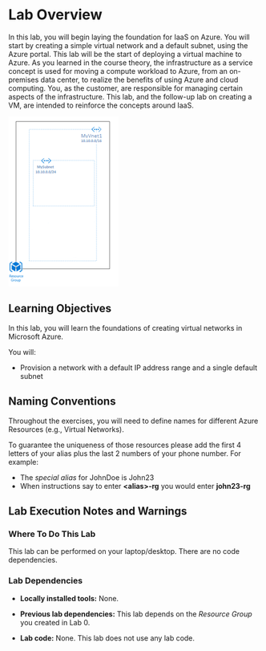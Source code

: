 # Lab Overview

In this lab, you will begin laying the foundation for IaaS on Azure. You will start by creating a simple virtual network and a default subnet, using the Azure portal. This lab will be the start of deploying a virtual machine to Azure. As you learned in the course theory, the infrastructure as a service concept is used for moving a compute workload to Azure, from an on-premises data center, to realize the benefits of using Azure and cloud computing. You, as the customer, are responsible for managing certain aspects of the infrastructure. This lab, and the follow-up lab on creating a VM, are intended to reinforce the concepts around IaaS.

![Image showing the VM icon from the Azure portal.](img/vnet.PNG)

## Learning Objectives

In this lab, you will learn the foundations of creating virtual networks in Microsoft Azure.

You will:

- Provision a network with a default IP address range and a single default subnet

## Naming Conventions

Throughout the exercises, you will need to define names for different Azure Resources (e.g., Virtual Networks).

To guarantee the uniqueness of those resources please add the first 4 letters of your alias plus the last 2 numbers of your phone number. For example:

* The *special alias* for JohnDoe is John23
* When instructions say to enter __\<alias\>-rg__ you would enter **john23-rg**  

## Lab Execution Notes and Warnings

### Where To Do This Lab

This lab can be performed on your laptop/desktop. There are no code dependencies.

### Lab Dependencies

 - __Locally installed tools:__ None.

 - __Previous lab dependencies:__ This lab depends on the _Resource Group_ you created in Lab 0.

 - __Lab code:__ None. This lab does not use any lab code.
